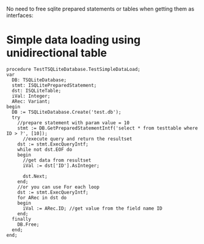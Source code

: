 No need to free sqlite prepared statements or tables when getting them as interfaces:

# Simple data loading using unidirectional table #

```
procedure TestTSQLiteDatabase.TestSimpleDataLoad;
var
  DB: TSQLiteDatabase;
  stmt: ISQLitePreparedStatement;
  dst: ISQLiteTable;
  iVal: Integer;
  ARec: Variant;
begin
  DB := TSQLiteDatabase.Create('test.db');
  try
    //prepare statement with param value = 10
    stmt := DB.GetPreparedStatementIntf('select * from testtable where ID > ?', [10]);
      //execute query and return the resultset
    dst := stmt.ExecQueryIntf;
    while not dst.EOF do
    begin
      //get data from resultset
      iVal := dst['ID'].AsInteger;

      dst.Next;
    end;
    //or you can use For each loop
    dst := stmt.ExecQueryIntf;
    for ARec in dst do
    begin
      iVal := ARec.ID; //get value from the field name ID
    end;
  finally
    DB.Free;
  end;
end;
```